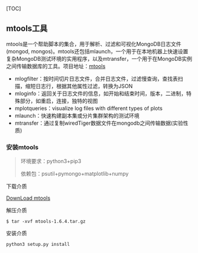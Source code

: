 [TOC]

## mtools工具

mtools是一个帮助脚本的集合，用于解析、过滤和可视化MongoDB日志文件(mongod, mongos)。mtools还包括mlaunch，一个用于在本地机器上快速设置复杂MongoDB测试环境的实用程序，以及mtransfer，一个用于在MongoDB实例之间传输数据库的工具。项目地址：[mtools](https://github.com/rueckstiess/mtools)
- mlogfilter：按时间切片日志文件，合并日志文件，过滤慢查询，查找表扫描，缩短日志行，根据其他属性过滤，转换为JSON
- mloginfo：返回关于日志文件的信息，如开始和结束时间，版本，二进制，特殊部分，如重启，连接，独特的视图
- mplotqueries：visualize log files with different types of plots
- mlaunch：快速构建副本集或分片集群架构的测试环境
- mtransfer：通过复制wiredTiger数据文件在mongodb之间传输数据(实验性质)

### 安装mtools

> 环境要求：python3+pip3
>
> 依赖包：psutil+pymongo+matplotlib+numpy

下载介质

[DownLoad mtools](https://github.com/rueckstiess/mtools/archive/refs/tags/v1.6.4.tar.gz)

解压介质

```
$ tar -xvf mtools-1.6.4.tar.gz
```

安装介质

```
python3 setup.py install
```





